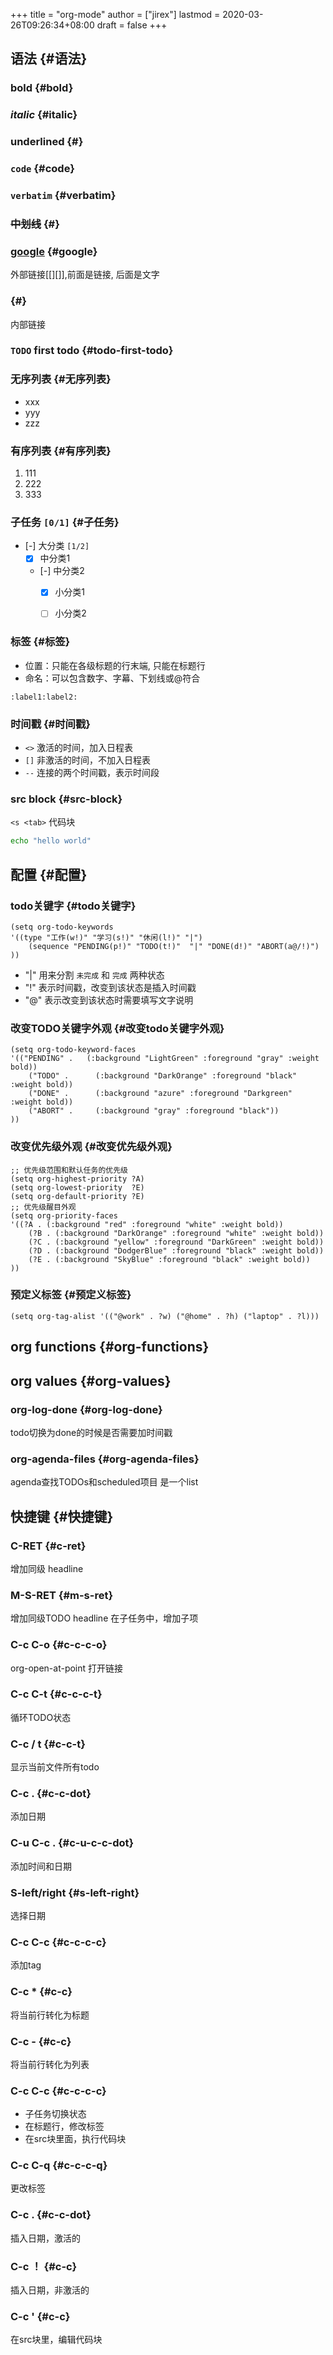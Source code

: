 +++
title = "org-mode"
author = ["jirex"]
lastmod = 2020-03-26T09:26:34+08:00
draft = false
+++

## 语法 {#语法}


### **bold** {#bold}


### _italic_ {#italic}


### <span class="underline">underlined</span> {#}


### `code` {#code}


### `verbatim` {#verbatim}


### ~~中划线~~ {#}


### [google](https://www.google.com) {#google}

外部链接[[][]],前面是链接, 后面是文字


### <a id="org24b3aff"></a> {#}

内部链接


### `TODO` first todo {#todo-first-todo}


### 无序列表 {#无序列表}

-   xxx
-   yyy
-   zzz


### 有序列表 {#有序列表}

1.  111
2.  222
3.  333


### 子任务 <code>[0/1]</code> {#子任务}

-   [-] 大分类 <code>[1/2]</code>
    -   [X] 中分类1
    -   [-] 中分类2
        -   [X] 小分类1
        -   [ ] 小分类2


### 标签 {#标签}

-   位置：只能在各级标题的行末端, 只能在标题行
-   命名：可以包含数字、字幕、下划线或@符合

`:label1:label2:`


### 时间戳 {#时间戳}

-   `<>` 激活的时间，加入日程表
-   `[]` 非激活的时间，不加入日程表
-   `--` 连接的两个时间戳，表示时间段


### src block {#src-block}

`<s <tab>` 代码块

```sh
echo "hello world"
```


## 配置 {#配置}


### todo关键字 {#todo关键字}

```elisp
(setq org-todo-keywords
'((type "工作(w!)" "学习(s!)" "休闲(l!)" "|")
    (sequence "PENDING(p!)" "TODO(t!)"  "|" "DONE(d!)" "ABORT(a@/!)")
))
```

-   "|" 用来分割 `未完成` 和 `完成` 两种状态
-   "!" 表示时间戳，改变到该状态是插入时间戳
-   "@" 表示改变到该状态时需要填写文字说明


### 改变TODO关键字外观 {#改变todo关键字外观}

```elisp
(setq org-todo-keyword-faces
'(("PENDING" .   (:background "LightGreen" :foreground "gray" :weight bold))
    ("TODO" .      (:background "DarkOrange" :foreground "black" :weight bold))
    ("DONE" .      (:background "azure" :foreground "Darkgreen" :weight bold))
    ("ABORT" .     (:background "gray" :foreground "black"))
))
```


### 改变优先级外观 {#改变优先级外观}

```elisp
;; 优先级范围和默认任务的优先级
(setq org-highest-priority ?A)
(setq org-lowest-priority  ?E)
(setq org-default-priority ?E)
;; 优先级醒目外观
(setq org-priority-faces
'((?A . (:background "red" :foreground "white" :weight bold))
    (?B . (:background "DarkOrange" :foreground "white" :weight bold))
    (?C . (:background "yellow" :foreground "DarkGreen" :weight bold))
    (?D . (:background "DodgerBlue" :foreground "black" :weight bold))
    (?E . (:background "SkyBlue" :foreground "black" :weight bold))
))
```


### 预定义标签 {#预定义标签}

```elisp
(setq org-tag-alist '(("@work" . ?w) ("@home" . ?h) ("laptop" . ?l)))
```


## org functions {#org-functions}


## org values {#org-values}


### org-log-done {#org-log-done}

todo切换为done的时候是否需要加时间戳


### org-agenda-files {#org-agenda-files}

agenda查找TODOs和scheduled项目 是一个list


## 快捷键 {#快捷键}


### C-RET {#c-ret}

增加同级 headline


### M-S-RET {#m-s-ret}

增加同级TODO headline
在子任务中，增加子项


### C-c C-o {#c-c-c-o}

org-open-at-point 打开链接


### C-c C-t {#c-c-c-t}

循环TODO状态


### C-c / t {#c-c-t}

显示当前文件所有todo


### C-c . {#c-c-dot}

添加日期


### C-u C-c . {#c-u-c-c-dot}

添加时间和日期


### S-left/right {#s-left-right}

选择日期


### C-c C-c {#c-c-c-c}

添加tag


### C-c \* {#c-c}

将当前行转化为标题


### C-c - {#c-c}

将当前行转化为列表


### C-c C-c {#c-c-c-c}

-   子任务切换状态
-   在标题行，修改标签
-   在src块里面，执行代码块


### C-c C-q {#c-c-c-q}

更改标签


### C-c . {#c-c-dot}

插入日期，激活的


### C-c ！ {#c-c}

插入日期，非激活的


### C-c ' {#c-c}

在src块里，编辑代码块
